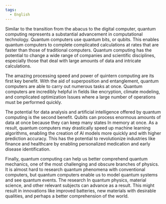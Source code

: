 ```yaml
---
tags: 
  - English
---
```

Similar to the transition from the abacus to the digital computer, quantum computing represents a substantial advancement in computational technology. Quantum computers use quantum bits, or qubits. This enables quantum computers to complete complicated calculations at rates that are faster than those of traditional computers. Quantum computing has the potential to change a wide range of companies and scientific disciplines, especially those that deal with large amounts of data and intricate calculations.

The amazing processing speed and power of quintern computing are its first key benefit. With the aid of superposition and entanglement, quantum computers are able to carry out numerous tasks at once. Quantum computers are incredibly helpful in fields like encryption, climate modeling, and complicated optimization Issues where a large number of operations must be performed quickly. 

The potential for data analysis and artificial intelligence offered by quantum computing is the second benefit. Qubits can process enormous amounts of data at once because they can keep many states In memory at once. As a result, quantum computers may drastically speed up machine learning algorithms, enabling the creation of Al models more quickly and with higher prediction accuracy. This has the potential to revolutionize industries like finance and healthcare by enabling personalized medication and early disease identification. 

Finally, quantum computing can help us better comprehend quantum mechanics, one of the most challenging and obscure branches of physics. It is almost hard to research quantum phenomena with conventional computers, but quantum computers enable us to model quantum systems and see quantum events. The research In quantum physics, material science, and other relevant subjects can advance as a result. This might result in innovations like improved batteries, new materials with desirable qualities, and perhaps a better comprehension of the world.